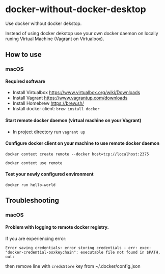 # docker-without-docker-desktop
Use docker without docker dekstop.

Instead of using docker dekstop use your own docker daemon on locally runing Virtual Machine (Vagrant on Virtualbox).

## How to use
### macOS
#### Required software
- Install Virtualbox https://www.virtualbox.org/wiki/Downloads
- Install Vagrant https://www.vagrantup.com/downloads
- Install Homebrew https://brew.sh/
- Install docker client:
```brew install docker``` 

#### Start remote docker daemon (virtual machine on your Vagrant)
- In project directory run ```vagrant up```

#### Configure docker client on your machine to use remote docker daemon
```
docker context create remote --docker host=tcp://localhost:2375
```

```
docker context use remote
```

#### Test your newly configured environment
```
docker run hello-world
```

## Troubleshooting
### macOS
#### Problem with logging to remote docker registry.
If you are experiencing error:

```
Error saving credentials: error storing credentials - err: exec: "docker-credential-osxkeychain": executable file not found in $PATH, out:
```

then remove
line with ```credsStore``` key from ~/.docker/config.json
